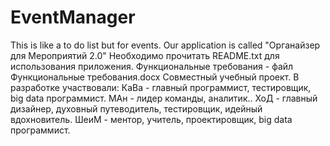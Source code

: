 # EventManager
This is like a to do list but for events. Our application is called "Органайзер для Мероприятий 2.0"
Необходимо прочитать README.txt для использования приложения.
Функциональные требования - файл Функциональные требования.docx
Совместный учебный проект. В разработке участвовали:
КаВа - главный программист, тестировщик, big data программист. 
МАн - лидер команды, аналитик..
ХоД - главный дизайнер, духовный путеводитель, тестировщик, идейный вдохновитель.
ШеиМ - ментор, учитель, проектировщик, big data программист. 
